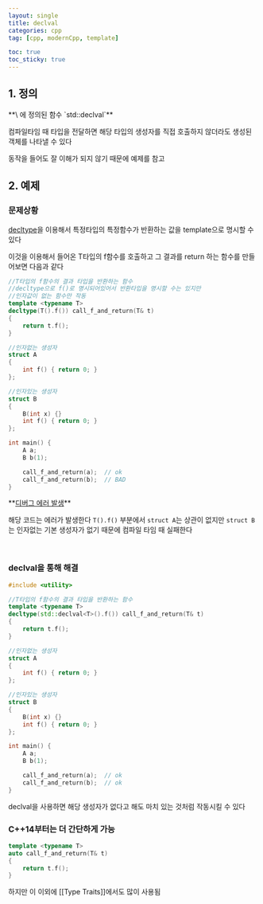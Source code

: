 ```yaml
---
layout: single
title: declval
categories: cpp
tag: [cpp, modernCpp, template]

toc: true
toc_sticky: true
---
```


## 1. 정의
<div class="notice--info" markdown="1">
**\<utility\> 에 정의된 함수 `std::declval`** 

컴파일타임 때 타입을 전달하면 해당 타입의 생성자를 직접 호출하지 않더라도 생성된 객체를 나타낼 수 있다
</div>


동작을 들어도 잘 이해가 되지 않기 때문에 예제를 참고
   
   
## 2. 예제
### 문제상황
[decltype](/cpp/cpp02-3/#3-decltype)을 이용해서 특정타입의 특정함수가 반환하는 값을 template으로 명시할 수 있다

이것을 이용해서 들어온 T타입의 f함수를 호출하고 그 결과를 return 하는 함수를 만들어보면 다음과 같다
```cpp
//T타입의 f함수의 결과 타입을 반환하는 함수
//decltype으로 f()로 명시되어있어서 반환타입을 명시할 수는 있지만
//인자값이 없는 함수만 작동
template <typename T>
decltype(T().f()) call_f_and_return(T& t) 
{
	return t.f();
}

//인자없는 생성자
struct A 
{
	int f() { return 0; }
};

//인자있는 생성자
struct B
{
	B(int x) {}
	int f() { return 0; }
};

int main() {
	A a;
	B b(1);

	call_f_and_return(a);  // ok
	call_f_and_return(b);  // BAD
}
```
<div class="notice--danger" markdown="1">
**<u>디버그 에러 발생</u>** 

해당 코드는 에러가 발생한다
`T().f()` 부분에서 `struct A`는 상관이 없지만 `struct B`는 인자없는 기본 생성자가 없기 때문에
컴파일 타임 때 실패한다
</div>

   
### declval을 통해 해결
```cpp
#include <utility>

//T타입의 f함수의 결과 타입을 반환하는 함수
template <typename T>
decltype(std::declval<T>().f()) call_f_and_return(T& t) 
{
	return t.f();
}

//인자없는 생성자
struct A 
{
	int f() { return 0; }
};

//인자있는 생성자
struct B
{
	B(int x) {}
	int f() { return 0; }
};

int main() {
	A a;
	B b(1);

	call_f_and_return(a);  // ok
	call_f_and_return(b);  // ok
}
```
declval을 사용하면 해당 생성자가 없다고 해도 마치 있는 것처럼 작동시킬 수 있다

### C++14부터는 더 간단하게 가능
```cpp
template <typename T>
auto call_f_and_return(T& t)
{
	return t.f();
}
```

하지만 이 이외에 [[Type Traits]]에서도 많이 사용됨